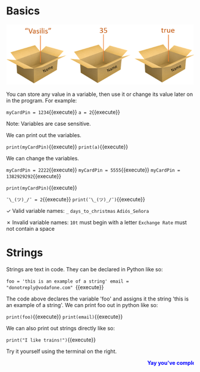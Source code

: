 # Basics
![Variables](./assets/variables.png)

You can store any value in a variable, then use it or change its value later on in the program. For example:

`myCardPin = 1234`{{execute}}
`a = 2`{{execute}}

Note: Variables are case sensitive.

We can print out the variables.

`print(myCardPin)`{{execute}}
`print(a)`{{execute}}

We can change the variables.

`myCardPin = 2222`{{execute}}
`myCardPin = 5555`{{execute}}
`myCardPin = 1382929292`{{execute}}

`print(myCardPin)`{{execute}}

`¯\_(ツ)_/¯ = 2`{{execute}}
`print(¯\_(ツ)_/¯)`{{execute}}

✓ Valid variable names: ```_``` ```days_to_christmas``` ```Adiós_Señora```

✗ Invalid variable names: ```10t``` must begin with a letter ```Exchange Rate``` must not contain a space

# Strings
Strings are text in code. They can be declared in Python like so:

`foo = 'this is an example of a string'
email = "donotreply@vodafone.com"
`{{execute}}

The code above declares the variable 'foo' and assigns it the string 'this is an example of a string'. We can print foo out in python like so:

`print(foo)`{{execute}}
`print(email)`{{execute}}

We can also print out strings directly like so:

`print("I like trains!")`{{execute}}

Try it yourself using the terminal on the right.

<marquee style='color: blue;'><b>Yay you've completed part 1!</b></marquee>
